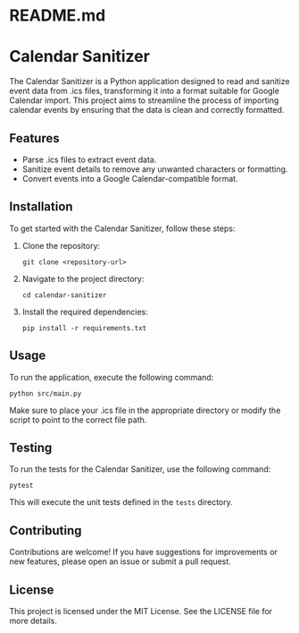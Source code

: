 # README.md

# Calendar Sanitizer

The Calendar Sanitizer is a Python application designed to read and sanitize event data from .ics files, transforming it into a format suitable for Google Calendar import. This project aims to streamline the process of importing calendar events by ensuring that the data is clean and correctly formatted.

## Features

- Parse .ics files to extract event data.
- Sanitize event details to remove any unwanted characters or formatting.
- Convert events into a Google Calendar-compatible format.

## Installation

To get started with the Calendar Sanitizer, follow these steps:

1. Clone the repository:
   ```
   git clone <repository-url>
   ```

2. Navigate to the project directory:
   ```
   cd calendar-sanitizer
   ```

3. Install the required dependencies:
   ```
   pip install -r requirements.txt
   ```

## Usage

To run the application, execute the following command:

```
python src/main.py
```

Make sure to place your .ics file in the appropriate directory or modify the script to point to the correct file path.

## Testing

To run the tests for the Calendar Sanitizer, use the following command:

```
pytest
```

This will execute the unit tests defined in the `tests` directory.

## Contributing

Contributions are welcome! If you have suggestions for improvements or new features, please open an issue or submit a pull request.

## License

This project is licensed under the MIT License. See the LICENSE file for more details.